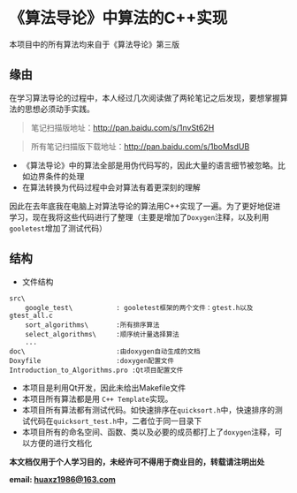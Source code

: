# 《算法导论》中算法的C++实现
<!--
    作者：华校专
    email: huaxz1986@163.com
**  本文档可用于个人学习目的，不得用于商业目的  **
-->
本项目中的所有算法均来自于《算法导论》第三版

## 缘由
在学习算法导论的过程中，本人经过几次阅读做了两轮笔记之后发现，要想掌握算法的思想必须动手实践。
> 笔记扫描版地址：http://pan.baidu.com/s/1nvSt62H

> 所有笔记扫描版下载地址：http://pan.baidu.com/s/1boMsdUB

* 《算法导论》中的算法全部是用伪代码写的，因此大量的语言细节被忽略。比如边界条件的处理
* 在算法转换为代码过程中会对算法有着更深刻的理解

因此在去年底我在电脑上对算法导论的算法用C++实现了一遍。为了更好地促进学习，现在我将这些代码进行了整理（主要是增加了`Doxygen`注释，以及利用`gooletest`增加了测试代码）

## 结构

* 文件结构

```
src\
	google_test\           : gooletest框架的两个文件：gtest.h以及gtest_all.c
	sort_algorithms\       :所有排序算法
	select_algorithms\     :顺序统计量选择算法
	...
doc\                       :由doxygen自动生成的文档
Doxyfile                   :doxygen配置文件
Introduction_to_Algorithms.pro :Qt项目配置文件
```
* 本项目是利用Qt开发，因此未给出Makefile文件
* 本项目所有算法都是用 `C++ Template`实现。
* 本项目所有算法都有测试代码。如快速排序在`quicksort.h`中，快速排序的测试代码在`quicksort_test.h`中，二者位于同一目录下
* 本项目所有的命名空间、函数、类以及必要的成员都打上了`doxygen`注释，可以方便的进行文档化

 **本文档仅用于个人学习目的，未经许可不得用于商业目的，转载请注明出处**

 **email: huaxz1986@163.com** 

